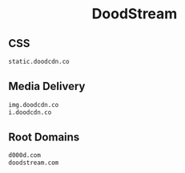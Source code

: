 


<h1 align="center">DoodStream</h1>  


## CSS


```html
static.doodcdn.co
```  


## Media Delivery


```html
img.doodcdn.co
i.doodcdn.co
```  


## Root Domains


```html
d000d.com
doodstream.com
```  

<br>
